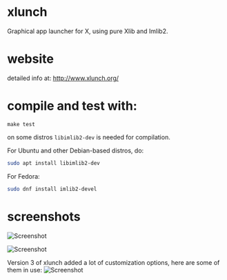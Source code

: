 # xlunch
Graphical app launcher for X, using pure Xlib and Imlib2.

# website

detailed info at: http://www.xlunch.org/

# compile and test with:

    make test

on some distros `libimlib2-dev` is needed for compilation.

For Ubuntu and other Debian-based distros, do: 

``` sh
sudo apt install libimlib2-dev
```

For Fedora: 

```sh
sudo dnf install imlib2-devel
```

# screenshots

![Screenshot](/../Screenshot/screenshot.png?raw=true "Screenshot")

![Screenshot](/../Screenshot/screenshot2.png?raw=true "Screenshot")

Version 3 of xlunch added a lot of customization options, here are some of them in use:
![Screenshot](/../Screenshot/screenshot3.png?raw=true "Screenshot")
